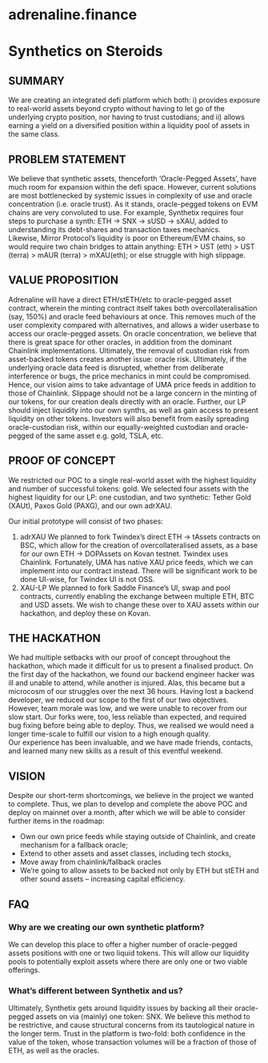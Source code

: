 # adrenaline.finance 
# Synthetics on Steroids
## SUMMARY
We are creating an integrated defi platform which both:
i) provides exposure to real-world assets beyond crypto without having to let go of the underlying crypto position, nor having to trust custodians;
and ii) allows earning a yield on a diversified position within a liquidity pool of assets in the same class.
## PROBLEM STATEMENT
We believe that synthetic assets, thenceforth ‘Oracle-Pegged Assets’, have much room for expansion within the defi space. However, current solutions are most bottlenecked by systemic issues in complexity of use and oracle concentration (i.e. oracle trust).
As it stands, oracle-pegged tokens on EVM chains are very convoluted to use. For example, Synthetix requires four steps to purchase a synth: ETH → SNX → sUSD → sXAU, added to understanding its debt-shares and transaction taxes mechanics.  
Likewise, Mirror Protocol’s liquidity is poor on Ethereum/EVM chains, so would require two chain bridges to attain anything: ETH > UST (eth) > UST (terra) > mAUR (terra) > mXAU(eth); or else struggle with high slippage.
## VALUE PROPOSITION
Adrenaline will have a direct ETH/stETH/etc to oracle-pegged asset contract, wherein the minting contract itself takes both overcollateralisation (say, 150%) and oracle feed behaviours at once. This removes much of the user complexity compared with alternatives, and allows a wider userbase to access our oracle-pegged assets.
On oracle concentration, we believe that there is great space for other oracles, in addition from the dominant Chainlink implementations. Ultimately, the removal of custodian risk from asset-backed tokens creates another issue: oracle risk. Ultimately, if the underlying oracle data feed is disrupted, whether from deliberate interference or bugs, the price mechanics in mint could be compromised. Hence, our vision aims to take advantage of UMA price feeds in addition to those of Chainlink. 
Slippage should not be a large concern in the minting of our tokens, for our creation deals directly with an oracle. Further, our LP should inject liquidity into our own synths, as well as gain access to present liquidity on other tokens. Investors will also benefit from easily spreading oracle-custodian risk, within our equally-weighted custodian and oracle-pegged of the same asset e.g. gold, TSLA, etc.
## PROOF OF CONCEPT
We restricted our POC to a single real-world asset with the highest liquidity and number of successful tokens: gold. We selected four assets with the highest liquidity for our LP: one custodian, and two synthetic: Tether Gold (XAUt), Paxos Gold (PAXG), and our own adrXAU. 

 Our initial prototype will consist of two phases:
1. adrXAU
  We planned to fork Twindex’s direct ETH -> tAssets contracts on BSC, which allow for the creation of overcollateralised assets, as a base for our own ETH -> DOPAssets on Kovan testnet. Twindex uses Chainlink. Fortunately, UMA has native XAU price feeds, which we can implement into our contract instead.
There will be significant work to be done UI-wise, for Twindex UI is not OSS. 
2. XAU-LP
We planned to fork Saddle Finance’s UI, swap and pool contracts, currently enabling the exchange between multiple ETH, BTC and USD assets. We wish to change these over to XAU assets within our hackathon, and deploy these on Kovan.
## THE HACKATHON
We had multiple setbacks with our proof of concept throughout the hackathon, which made it difficult for us to present a finalised product. 
On the first day of the hackathon, we found our backend engineer hacker was ill and unable to attend, while another is injured. Alas, this became but a microcosm of our struggles over the next 36 hours.
Having lost a backend developer, we reduced our scope to the first of our two objectives.  However, team morale was low, and we were unable to recover from our slow start. 
Our forks were, too, less reliable than expected, and required bug fixing before being able to deploy. Thus, we realised we would need a longer time-scale to fulfill our vision to a high enough quality.  
 Our experience has been invaluable, and we have made friends, contacts, and learned many new skills as a result of this eventful weekend.
## VISION
Despite our short-term shortcomings, we believe in the project we wanted to complete. Thus, we plan to develop and complete the above POC and deploy on mainnet over a month, after which we will be able to consider further items in the roadmap:
- Own our own price feeds while staying outside of Chainlink, and create mechanism for a fallback oracle;
- Extend to other assets and asset classes, including tech stocks, 
- Move away from chainlink/fallback oracles
- We’re going to allow assets to be backed not only by ETH but stETH and other sound assets – increasing capital efficiency.
## FAQ
### Why are we creating our own synthetic platform?
We can develop this place to offer a higher number of oracle-pegged assets positions with one or two liquid tokens. This will allow our liquidity pools to potentially exploit assets where there are only one or two viable offerings.
### What’s different between Synthetix and us?
Ultimately, Synthetix gets around liquidity issues by backing all their oracle-pegged assets on via (mainly) one token: SNX. We believe this method to be restrictive, and cause structural concerns from its tautological nature in the longer term. Trust in the platform is two-fold: both confidence in the value of the token, whose transaction volumes will be a fraction of those of ETH, as well as the oracles. 

